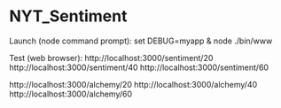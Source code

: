 # NYT_Sentiment

Launch (node command prompt):
set DEBUG=myapp & node ./bin/www

Test (web browser):
http://localhost:3000/sentiment/20
http://localhost:3000/sentiment/40
http://localhost:3000/sentiment/60

http://localhost:3000/alchemy/20
http://localhost:3000/alchemy/40
http://localhost:3000/alchemy/60
